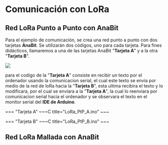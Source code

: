 # Comunicación con LoRa


## **Red LoRa Punto a Punto con AnaBit**

Para el ejemplo de comunicación, se crea una red punto a punto con dos tarjetas **AnaBit**. Se utilizarán dos códigos, uno para cada tarjeta. Para fines didácticos, llamaremos a una de las tarjetas AnaBit "**Tarjeta A**" y a la otra "**Tarjeta B**".

![](assets/Imagenes/Ejemplo_LoRa.png)

para el codigo de la "**Tarjeta A**" consiste en recibir un texto por el ordenador usando la comunicacion serial, el cual este texto se envia por medio de la red de loRa hacia la "**Tarjeta B**", esta ultima recibira el texto y lo modificara, por el cual se enviara a la "**Tarjeta A**", la cual lo reenviara por comunicacion serial hacia el ordenador y se observara el texto en el monitor serial del **IDE de Arduino**.

=== "Tarjeta A"
    ~~~C title="LoRa_PtP_A.ino"
    ~~~

    

=== "Tarjeta B"
    ~~~C title="LoRa_PtP_B.ino"
    ~~~



## **Red LoRa Mallada con AnaBit**